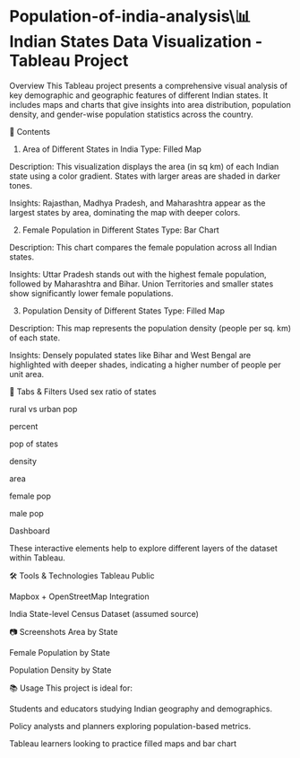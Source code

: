 # Population-of-india-analysis\📊 Indian States Data Visualization - Tableau Project
Overview
This Tableau project presents a comprehensive visual analysis of key demographic and geographic features of different Indian states. It includes maps and charts that give insights into area distribution, population density, and gender-wise population statistics across the country.

📁 Contents
1. Area of Different States in India
Type: Filled Map

Description: This visualization displays the area (in sq km) of each Indian state using a color gradient. States with larger areas are shaded in darker tones.

Insights: Rajasthan, Madhya Pradesh, and Maharashtra appear as the largest states by area, dominating the map with deeper colors.

2. Female Population in Different States
Type: Bar Chart

Description: This chart compares the female population across all Indian states.

Insights: Uttar Pradesh stands out with the highest female population, followed by Maharashtra and Bihar. Union Territories and smaller states show significantly lower female populations.

3. Population Density of Different States
Type: Filled Map

Description: This map represents the population density (people per sq. km) of each state.

Insights: Densely populated states like Bihar and West Bengal are highlighted with deeper shades, indicating a higher number of people per unit area.

📌 Tabs & Filters Used
sex ratio of states

rural vs urban pop

percent

pop of states

density

area

female pop

male pop

Dashboard

These interactive elements help to explore different layers of the dataset within Tableau.

🛠 Tools & Technologies
Tableau Public

Mapbox + OpenStreetMap Integration

India State-level Census Dataset (assumed source)

📷 Screenshots
Area by State

Female Population by State

Population Density by State

📚 Usage
This project is ideal for:

Students and educators studying Indian geography and demographics.

Policy analysts and planners exploring population-based metrics.

Tableau learners looking to practice filled maps and bar chart
